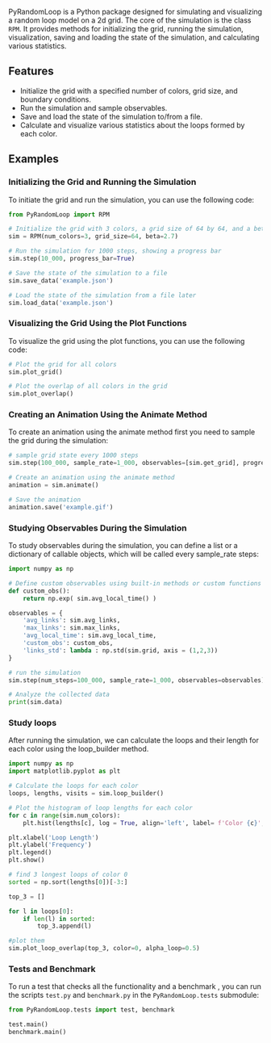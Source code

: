 PyRandomLoop is a Python package designed for simulating and visualizing a random loop model on a 2d grid. 
The core of the simulation is the class `RPM`. It provides methods for initializing the grid, running the simulation, visualization, saving and loading the state of the simulation, and calculating various statistics.

## Features

- Initialize the grid with a specified number of colors, grid size, and boundary conditions.
- Run the simulation and sample observables.
- Save and load the state of the simulation to/from a file.
- Calculate and visualize various statistics about the loops formed by each color.

## Examples

### Initializing the Grid and Running the Simulation

To initiate the grid and run the simulation, you can use the following code:
```python
from PyRandomLoop import RPM

# Initialize the grid with 3 colors, a grid size of 64 by 64, and a beta value of 1.7
sim = RPM(num_colors=3, grid_size=64, beta=2.7)

# Run the simulation for 1000 steps, showing a progress bar
sim.step(10_000, progress_bar=True)

# Save the state of the simulation to a file
sim.save_data('example.json')

# Load the state of the simulation from a file later
sim.load_data('example.json')
```
### Visualizing the Grid Using the Plot Functions
To visualize the grid using the plot functions, you can use the following code:

```python
# Plot the grid for all colors
sim.plot_grid()

# Plot the overlap of all colors in the grid
sim.plot_overlap()
```

### Creating an Animation Using the Animate Method
To create an animation using the animate method first you need to sample the grid during the simulation:

```python
# sample grid state every 1000 steps
sim.step(100_000, sample_rate=1_000, observables=[sim.get_grid], progress_bar=True)

# Create an animation using the animate method
animation = sim.animate()

# Save the animation
animation.save('example.gif')
```

### Studying Observables During the Simulation
To study observables during the simulation, you can define a list or a dictionary of callable objects, which will be called every sample_rate steps:

```python
import numpy as np 

# Define custom observables using built-in methods or custom functions
def custom_obs():
    return np.exp( sim.avg_local_time() )

observables = {
    'avg_links': sim.avg_links,
    'max_links': sim.max_links,
    'avg_local_time': sim.avg_local_time,
    'custom_obs': custom_obs,
    'links_std': lambda : np.std(sim.grid, axis = (1,2,3))
}

# run the simulation
sim.step(num_steps=100_000, sample_rate=1_000, observables=observables)

# Analyze the collected data
print(sim.data)
```

### Study loops
After running the simulation, we can calculate the loops and their length for each color using the loop_builder method.

```python
import numpy as np
import matplotlib.pyplot as plt 

# Calculate the loops for each color
loops, lengths, visits = sim.loop_builder()

# Plot the histogram of loop lengths for each color
for c in range(sim.num_colors):
    plt.hist(lengths[c], log = True, align='left', label= f'Color {c}', alpha=0.7)

plt.xlabel('Loop Length')
plt.ylabel('Frequency')
plt.legend()
plt.show()

# find 3 longest loops of color 0
sorted = np.sort(lengths[0])[-3:]

top_3 = []

for l in loops[0]:
    if len(l) in sorted:
        top_3.append(l)

#plot them
sim.plot_loop_overlap(top_3, color=0, alpha_loop=0.5)
```

### Tests and Benchmark 

To run a test that checks all the functionality and a benchmark , you can run the scripts `test.py` and `benchmark.py` in the `PyRandomLoop.tests` submodule:

```python
from PyRandomLoop.tests import test, benchmark

test.main()
benchmark.main()
```


